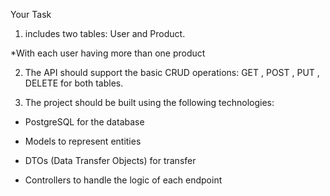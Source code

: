 Your Task 

1) includes two tables: User and Product.

*With each user having more than one product

2) The API should support the basic CRUD operations: GET , POST , PUT , DELETE for both tables.

3) The project should be built using the following technologies:

- PostgreSQL for the database

- Models to represent entities

- DTOs (Data Transfer Objects) for transfer

- Controllers to handle the logic of each endpoint
